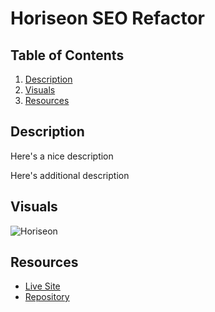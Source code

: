 # Horiseon SEO Refactor

## Table of Contents
1. [Description](#description)
3. [Visuals](#visuals)
4. [Resources](#Resources)

## Description

Here's a nice description

Here's additional description

## Visuals
![Horiseon](./assets/images/Horiseon-Search-Engine-Optimization.png)

## Resources
- [Live Site](https://1645558.github.io/seo-refactor/)
- [Repository](https://github.com/1645558/seo-refactor)